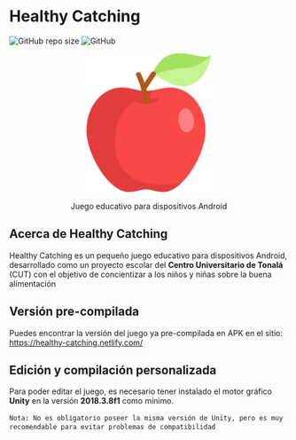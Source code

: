 # Healthy Catching
![GitHub repo size](https://img.shields.io/github/repo-size/alexazumi/healthy-catching.svg?style=popout)
![GitHub](https://img.shields.io/github/license/alexazumi/healthy-catching.svg?style=popout)

<p align="center">
  <img src="/Assets/Sprites/Frutas/manzana.png" alt="Logo" width="250px">
</p>
<p align="center">
	Juego educativo para dispositivos Android
</p>

## Acerca de Healthy Catching
Healthy Catching es un pequeño juego educativo para dispositivos Android, desarrollado como un proyecto escolar del **Centro Universitario de Tonalá** (CUT) con el objetivo de concientizar a los niños y niñas sobre la buena alimentación

## Versión pre-compilada
Puedes encontrar la versión del juego ya pre-compilada en APK en el sitio: https://healthy-catching.netlify.com/

## Edición y compilación personalizada
Para poder editar el juego, es necesario tener instalado el motor gráfico **Unity** en la versión **2018.3.8f1** como mínimo.
```
Nota: No es obligatorio poseer la misma versión de Unity, pero es muy recomendable para evitar problemas de compatibilidad
```
